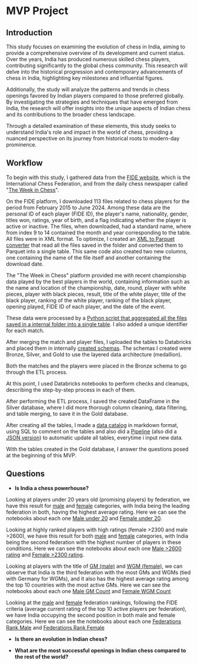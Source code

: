 # **MVP Project**
## 
## Introduction
This study focuses on examining the evolution of chess in India, aiming to provide a comprehensive overview of its development and current status. Over the years, India has produced numerous skilled chess players, contributing significantly to the global chess community. This research will delve into the historical progression and contemporary advancements of chess in India, highlighting key milestones and influential figures.

Additionally, the study will analyze the patterns and trends in chess openings favored by Indian players compared to those preferred globally. By investigating the strategies and techniques that have emerged from India, the research will offer insights into the unique aspects of Indian chess and its contributions to the broader chess landscape.

Through a detailed examination of these elements, this study seeks to understand India's role and impact in the world of chess, providing a nuanced perspective on its journey from historical roots to modern-day prominence.

## Workflow
To begin with this study, I gathered data from the [FIDE website](https://www.fide.com/), which is the International Chess Federation, and from the daily chess newspaper called "[The Week in Chess](https://theweekinchess.com/twic)".

On the FIDE platform, I downloaded 113 files related to chess players for the period from February 2015 to June 2024. Among these data are the personal ID of each player (FIDE ID), the player's name, nationality, gender, titles won, ratings, year of birth, and a flag indicating whether the player is active or inactive. The files, when downloaded, had a standard name, where from index 9 to 14 contained the month and year corresponding to the table. All files were in XML format. To optimize, I created an [XML to Parquet converter](https://github.com/jpedrocf/ProjetoMVPBancodeDados/blob/main/Databricks/Utilit%C3%A1rio/XML%20to%20parquet.gzip.py) that read all the files saved in the folder and converted them to Parquet into a single table. This same code also created two new columns, one containing the name of the file itself and another containing the download date.

The "The Week in Chess" platform provided me with recent championship data played by the best players in the world, containing information such as the name and location of the championship, date, round, player with white pieces, player with black pieces, result, title of the white player, title of the black player, ranking of the white player, ranking of the black player, opening played, FIDE ID of each player, and the date of the event.

These data were processed by a [Python script that aggregated all the files saved in a internal folder into a single table](https://github.com/jpedrocf/ProjetoMVPBancodeDados/blob/main/Databricks/Utilit%C3%A1rio/Games%20Aggregator.py). I also added a unique identifier for each match.

After merging the match and player files, I uploaded the tables to Databricks and placed them in internally [created schemas](https://github.com/jpedrocf/ProjetoMVPBancodeDados/blob/main/Databricks/Utilit%C3%A1rio/create%20schema.py). The schemas I created were Bronze, Silver, and Gold to use the layered data architecture (medallion).

Both the matches and the players were placed in the Bronze schema to go through the ETL process.

At this point, I used Databricks notebooks to perform checks and cleanups, describing the step-by-step process in each of them.

After performing the ETL process, I saved the created DataFrame in the Silver database, where I did more thorough column cleaning, data filtering, and table merging, to save it in the Gold database.

After creating all the tables, I made a [data catalog](https://github.com/jpedrocf/ProjetoMVPBancodeDados/blob/main/Databricks/Utilit%C3%A1rio/Data%20Catalog.md) in markdown format, using SQL to comment on the tables and also did a [Pipeline](https://imgur.com/BocNZzN) (also did a [JSON version](https://github.com/jpedrocf/ProjetoMVPBancodeDados/blob/main/Databricks/Utilit%C3%A1rio/Pipeline%20-%20JSON.json)) to automatic update all tables, everytime i input new data.

With the tables created in the Gold database, I answer the questions posed at the beginning of this MVP.

## Questions

- **Is India a chess powerhouse?**

Looking at players under 20 years old (promising players) by federation, we have this result for [male](https://imgur.com/kUMp0ee) and [female](https://imgur.com/1qmfPU6) categories, with India being the leading federation in both, having the highest average rating. Here we can see the notebooks about each one [Male under 20](https://github.com/jpedrocf/ProjetoMVPBancodeDados/blob/main/Databricks/2.%20Silver%20to%20Gold/FIDE%20-%20Players/Male/silver%20to%20gold%20-%20%3C20%20avg.%20rating.py) and [Female under 20](https://github.com/jpedrocf/ProjetoMVPBancodeDados/blob/main/Databricks/2.%20Silver%20to%20Gold/FIDE%20-%20Players/Female/silver%20to%20gold%20-%20%3C20%20avg.%20rating.py).

Looking at highly ranked players with high ratings (female >2300 and male >2600), we have this result for both [male](https://imgur.com/W9u4KnM) and [female](https://imgur.com/QoR6wLJ) categories, with India being the second federation with the highest number of players in these conditions. Here we can see the notebooks about each one [Male >2600 rating](https://github.com/jpedrocf/ProjetoMVPBancodeDados/blob/main/Databricks/2.%20Silver%20to%20Gold/FIDE%20-%20Players/Male/silver%20to%20gold%20-%20%3E2600%20rating%20count.py) and [Female >2300 rating](https://github.com/jpedrocf/ProjetoMVPBancodeDados/blob/main/Databricks/2.%20Silver%20to%20Gold/FIDE%20-%20Players/Female/silver%20to%20gold%20-%20%3E2300%20rating%20count.py).

Looking at players with the title of [GM (male)](https://imgur.com/kKqGbYa) and [WGM (female)](https://imgur.com/ucmhk6k), we can observe that India is the third federation with the most GMs and WGMs (tied with Germany for WGMs), and it also has the highest average rating among the top 10 countries with the most active GMs. Here we can see the notebooks about each one [Male GM Count](https://github.com/jpedrocf/ProjetoMVPBancodeDados/blob/main/Databricks/2.%20Silver%20to%20Gold/FIDE%20-%20Players/Male/silver%20to%20gold%20-%20count%20GM%20avg.%20rating.py) and [Female WGM Count](https://github.com/jpedrocf/ProjetoMVPBancodeDados/blob/main/Databricks/2.%20Silver%20to%20Gold/FIDE%20-%20Players/Female/silver%20to%20gold%20-%20WGM%20count%20avg.%20rating.py)

Looking at the [male](https://imgur.com/oLalrHg) and [female](https://imgur.com/TdzqdlN) federation rankings, following the FIDE criteria (average current rating of the top 10 active players per federation), we have India occupying the second position in both male and female categories. Here we can see the notebooks about each one [Federations Rank Male](https://github.com/jpedrocf/ProjetoMVPBancodeDados/blob/main/Databricks/2.%20Silver%20to%20Gold/FIDE%20-%20Players/Male/silver%20to%20gold%20-%20fed%20avg.%20rating.py) and [Federations Rank Female](https://github.com/jpedrocf/ProjetoMVPBancodeDados/blob/main/Databricks/2.%20Silver%20to%20Gold/FIDE%20-%20Players/Female/silver%20to%20gold%20-%20fed%20avg.%20rating.py)

- **Is there an evolution in Indian chess?**

  
- **What are the most successful openings in Indian chess compared to the rest of the world?**
